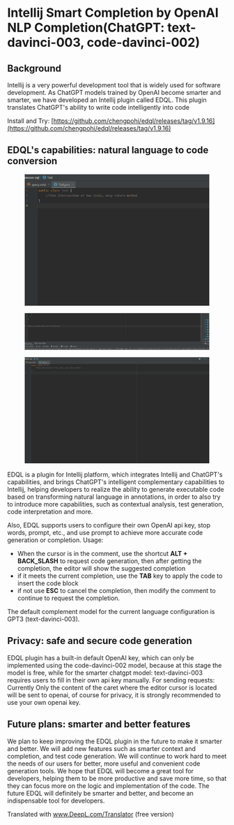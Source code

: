 # Intellij Smart Completion by OpenAI NLP Completion(ChatGPT: text-davinci-003, code-davinci-002)

## Background

Intellij is a very powerful development tool that is widely used for software development. As ChatGPT models trained by OpenAI become smarter and smarter, we have developed an Intellij plugin called EDQL. This plugin translates ChatGPT's ability to write code intelligently into code

Install and Try: [https://github.com/chengpohi/edql/releases/tag/v1.9.16](https://github.com/chengpohi/edql/releases/tag/v1.9.16)

## EDQL's capabilities: natural language to code conversion

<figure><img src="/.gitbook/assets/java-code-generation.gif" alt=""><figcaption></figcaption></figure>

<figure><img src="/.gitbook/assets/openai-query.gif" alt=""><figcaption></figcaption></figure>

<figure><img src="/.gitbook/assets/filetype-settings.gif" alt=""><figcaption></figcaption></figure>

EDQL is a plugin for Intellij platform, which integrates Intellij and ChatGPT's capabilities, and brings ChatGPT's intelligent complementary capabilities to Intellij, helping developers to realize the ability to generate executable code based on transforming natural language in annotations, in order to also try to introduce more capabilities, such as contextual analysis, test generation, code interpretation and more.&#x20;

Also, EDQL supports users to configure their own OpenAI api key, stop words, prompt, etc., and use prompt to achieve more accurate code generation or completion. Usage:&#x20;

* When the cursor is in the comment, use the shortcut **ALT + BACK\_SLASH** to request code generation, then after getting the completion, the editor will show the suggested completion&#x20;
* if it meets the current completion, use the **TAB** key to apply the code to insert the code block&#x20;
* if not use **ESC** to cancel the completion, then modify the comment to continue to request the completion.&#x20;

The default complement model for the current language configuration is GPT3 (text-davinci-003).

## Privacy: safe and secure code generation

EDQL plugin has a built-in default OpenAI key, which can only be implemented using the code-davinci-002 model, because at this stage the model is free, while for the smarter chatgpt model: text-davinci-003 requires users to fill in their own api key manually. For sending requests: Currently Only the content of the caret where the editor cursor is located will be sent to openai, of course for privacy, it is strongly recommended to use your own openai key.

## Future plans: smarter and better features

We plan to keep improving the EDQL plugin in the future to make it smarter and better. We will add new features such as smarter context and completion, and test code generation. We will continue to work hard to meet the needs of our users for better, more useful and convenient code generation tools. We hope that EDQL will become a great tool for developers, helping them to be more productive and save more time, so that they can focus more on the logic and implementation of the code. The future EDQL will definitely be smarter and better, and become an indispensable tool for developers.

Translated with www.DeepL.com/Translator (free version)
